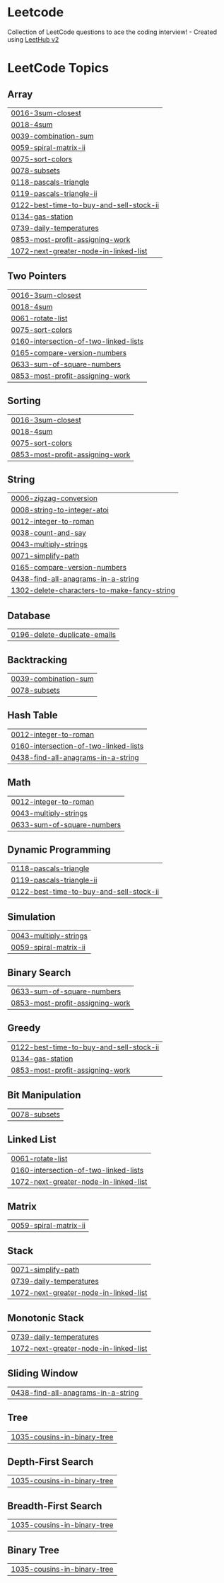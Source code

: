 # Leetcode
Collection of LeetCode questions to ace the coding interview! - Created using [LeetHub v2](https://github.com/arunbhardwaj/LeetHub-2.0)

<!---LeetCode Topics Start-->
# LeetCode Topics
## Array
|  |
| ------- |
| [0016-3sum-closest](https://github.com/NIrajan-15/Leetcode/tree/master/0016-3sum-closest) |
| [0018-4sum](https://github.com/NIrajan-15/Leetcode/tree/master/0018-4sum) |
| [0039-combination-sum](https://github.com/NIrajan-15/Leetcode/tree/master/0039-combination-sum) |
| [0059-spiral-matrix-ii](https://github.com/NIrajan-15/Leetcode/tree/master/0059-spiral-matrix-ii) |
| [0075-sort-colors](https://github.com/NIrajan-15/Leetcode/tree/master/0075-sort-colors) |
| [0078-subsets](https://github.com/NIrajan-15/Leetcode/tree/master/0078-subsets) |
| [0118-pascals-triangle](https://github.com/NIrajan-15/Leetcode/tree/master/0118-pascals-triangle) |
| [0119-pascals-triangle-ii](https://github.com/NIrajan-15/Leetcode/tree/master/0119-pascals-triangle-ii) |
| [0122-best-time-to-buy-and-sell-stock-ii](https://github.com/NIrajan-15/Leetcode/tree/master/0122-best-time-to-buy-and-sell-stock-ii) |
| [0134-gas-station](https://github.com/NIrajan-15/Leetcode/tree/master/0134-gas-station) |
| [0739-daily-temperatures](https://github.com/NIrajan-15/Leetcode/tree/master/0739-daily-temperatures) |
| [0853-most-profit-assigning-work](https://github.com/NIrajan-15/Leetcode/tree/master/0853-most-profit-assigning-work) |
| [1072-next-greater-node-in-linked-list](https://github.com/NIrajan-15/Leetcode/tree/master/1072-next-greater-node-in-linked-list) |
## Two Pointers
|  |
| ------- |
| [0016-3sum-closest](https://github.com/NIrajan-15/Leetcode/tree/master/0016-3sum-closest) |
| [0018-4sum](https://github.com/NIrajan-15/Leetcode/tree/master/0018-4sum) |
| [0061-rotate-list](https://github.com/NIrajan-15/Leetcode/tree/master/0061-rotate-list) |
| [0075-sort-colors](https://github.com/NIrajan-15/Leetcode/tree/master/0075-sort-colors) |
| [0160-intersection-of-two-linked-lists](https://github.com/NIrajan-15/Leetcode/tree/master/0160-intersection-of-two-linked-lists) |
| [0165-compare-version-numbers](https://github.com/NIrajan-15/Leetcode/tree/master/0165-compare-version-numbers) |
| [0633-sum-of-square-numbers](https://github.com/NIrajan-15/Leetcode/tree/master/0633-sum-of-square-numbers) |
| [0853-most-profit-assigning-work](https://github.com/NIrajan-15/Leetcode/tree/master/0853-most-profit-assigning-work) |
## Sorting
|  |
| ------- |
| [0016-3sum-closest](https://github.com/NIrajan-15/Leetcode/tree/master/0016-3sum-closest) |
| [0018-4sum](https://github.com/NIrajan-15/Leetcode/tree/master/0018-4sum) |
| [0075-sort-colors](https://github.com/NIrajan-15/Leetcode/tree/master/0075-sort-colors) |
| [0853-most-profit-assigning-work](https://github.com/NIrajan-15/Leetcode/tree/master/0853-most-profit-assigning-work) |
## String
|  |
| ------- |
| [0006-zigzag-conversion](https://github.com/NIrajan-15/Leetcode/tree/master/0006-zigzag-conversion) |
| [0008-string-to-integer-atoi](https://github.com/NIrajan-15/Leetcode/tree/master/0008-string-to-integer-atoi) |
| [0012-integer-to-roman](https://github.com/NIrajan-15/Leetcode/tree/master/0012-integer-to-roman) |
| [0038-count-and-say](https://github.com/NIrajan-15/Leetcode/tree/master/0038-count-and-say) |
| [0043-multiply-strings](https://github.com/NIrajan-15/Leetcode/tree/master/0043-multiply-strings) |
| [0071-simplify-path](https://github.com/NIrajan-15/Leetcode/tree/master/0071-simplify-path) |
| [0165-compare-version-numbers](https://github.com/NIrajan-15/Leetcode/tree/master/0165-compare-version-numbers) |
| [0438-find-all-anagrams-in-a-string](https://github.com/NIrajan-15/Leetcode/tree/master/0438-find-all-anagrams-in-a-string) |
| [1302-delete-characters-to-make-fancy-string](https://github.com/NIrajan-15/Leetcode/tree/master/1302-delete-characters-to-make-fancy-string) |
## Database
|  |
| ------- |
| [0196-delete-duplicate-emails](https://github.com/NIrajan-15/Leetcode/tree/master/0196-delete-duplicate-emails) |
## Backtracking
|  |
| ------- |
| [0039-combination-sum](https://github.com/NIrajan-15/Leetcode/tree/master/0039-combination-sum) |
| [0078-subsets](https://github.com/NIrajan-15/Leetcode/tree/master/0078-subsets) |
## Hash Table
|  |
| ------- |
| [0012-integer-to-roman](https://github.com/NIrajan-15/Leetcode/tree/master/0012-integer-to-roman) |
| [0160-intersection-of-two-linked-lists](https://github.com/NIrajan-15/Leetcode/tree/master/0160-intersection-of-two-linked-lists) |
| [0438-find-all-anagrams-in-a-string](https://github.com/NIrajan-15/Leetcode/tree/master/0438-find-all-anagrams-in-a-string) |
## Math
|  |
| ------- |
| [0012-integer-to-roman](https://github.com/NIrajan-15/Leetcode/tree/master/0012-integer-to-roman) |
| [0043-multiply-strings](https://github.com/NIrajan-15/Leetcode/tree/master/0043-multiply-strings) |
| [0633-sum-of-square-numbers](https://github.com/NIrajan-15/Leetcode/tree/master/0633-sum-of-square-numbers) |
## Dynamic Programming
|  |
| ------- |
| [0118-pascals-triangle](https://github.com/NIrajan-15/Leetcode/tree/master/0118-pascals-triangle) |
| [0119-pascals-triangle-ii](https://github.com/NIrajan-15/Leetcode/tree/master/0119-pascals-triangle-ii) |
| [0122-best-time-to-buy-and-sell-stock-ii](https://github.com/NIrajan-15/Leetcode/tree/master/0122-best-time-to-buy-and-sell-stock-ii) |
## Simulation
|  |
| ------- |
| [0043-multiply-strings](https://github.com/NIrajan-15/Leetcode/tree/master/0043-multiply-strings) |
| [0059-spiral-matrix-ii](https://github.com/NIrajan-15/Leetcode/tree/master/0059-spiral-matrix-ii) |
## Binary Search
|  |
| ------- |
| [0633-sum-of-square-numbers](https://github.com/NIrajan-15/Leetcode/tree/master/0633-sum-of-square-numbers) |
| [0853-most-profit-assigning-work](https://github.com/NIrajan-15/Leetcode/tree/master/0853-most-profit-assigning-work) |
## Greedy
|  |
| ------- |
| [0122-best-time-to-buy-and-sell-stock-ii](https://github.com/NIrajan-15/Leetcode/tree/master/0122-best-time-to-buy-and-sell-stock-ii) |
| [0134-gas-station](https://github.com/NIrajan-15/Leetcode/tree/master/0134-gas-station) |
| [0853-most-profit-assigning-work](https://github.com/NIrajan-15/Leetcode/tree/master/0853-most-profit-assigning-work) |
## Bit Manipulation
|  |
| ------- |
| [0078-subsets](https://github.com/NIrajan-15/Leetcode/tree/master/0078-subsets) |
## Linked List
|  |
| ------- |
| [0061-rotate-list](https://github.com/NIrajan-15/Leetcode/tree/master/0061-rotate-list) |
| [0160-intersection-of-two-linked-lists](https://github.com/NIrajan-15/Leetcode/tree/master/0160-intersection-of-two-linked-lists) |
| [1072-next-greater-node-in-linked-list](https://github.com/NIrajan-15/Leetcode/tree/master/1072-next-greater-node-in-linked-list) |
## Matrix
|  |
| ------- |
| [0059-spiral-matrix-ii](https://github.com/NIrajan-15/Leetcode/tree/master/0059-spiral-matrix-ii) |
## Stack
|  |
| ------- |
| [0071-simplify-path](https://github.com/NIrajan-15/Leetcode/tree/master/0071-simplify-path) |
| [0739-daily-temperatures](https://github.com/NIrajan-15/Leetcode/tree/master/0739-daily-temperatures) |
| [1072-next-greater-node-in-linked-list](https://github.com/NIrajan-15/Leetcode/tree/master/1072-next-greater-node-in-linked-list) |
## Monotonic Stack
|  |
| ------- |
| [0739-daily-temperatures](https://github.com/NIrajan-15/Leetcode/tree/master/0739-daily-temperatures) |
| [1072-next-greater-node-in-linked-list](https://github.com/NIrajan-15/Leetcode/tree/master/1072-next-greater-node-in-linked-list) |
## Sliding Window
|  |
| ------- |
| [0438-find-all-anagrams-in-a-string](https://github.com/NIrajan-15/Leetcode/tree/master/0438-find-all-anagrams-in-a-string) |
## Tree
|  |
| ------- |
| [1035-cousins-in-binary-tree](https://github.com/NIrajan-15/Leetcode/tree/master/1035-cousins-in-binary-tree) |
## Depth-First Search
|  |
| ------- |
| [1035-cousins-in-binary-tree](https://github.com/NIrajan-15/Leetcode/tree/master/1035-cousins-in-binary-tree) |
## Breadth-First Search
|  |
| ------- |
| [1035-cousins-in-binary-tree](https://github.com/NIrajan-15/Leetcode/tree/master/1035-cousins-in-binary-tree) |
## Binary Tree
|  |
| ------- |
| [1035-cousins-in-binary-tree](https://github.com/NIrajan-15/Leetcode/tree/master/1035-cousins-in-binary-tree) |
<!---LeetCode Topics End-->